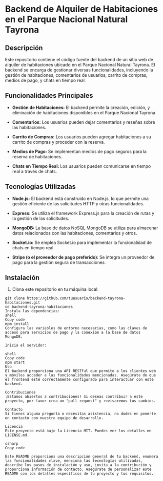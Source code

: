# Backend de Alquiler de Habitaciones en el Parque Nacional Natural Tayrona

## Descripción

Este repositorio contiene el código fuente del backend de un sitio web de alquiler de habitaciones ubicado en el Parque Nacional Natural Tayrona. El backend se encarga de gestionar diversas funcionalidades, incluyendo la gestión de habitaciones, comentarios de usuarios, carrito de compras, medios de pago, y chats en tiempo real.

## Funcionalidades Principales

- **Gestión de Habitaciones:** El backend permite la creación, edición, y eliminación de habitaciones disponibles en el Parque Nacional Tayrona.

- **Comentarios:** Los usuarios pueden dejar comentarios y reseñas sobre las habitaciones.

- **Carrito de Compras:** Los usuarios pueden agregar habitaciones a su carrito de compras y proceder con la reserva.

- **Medios de Pago:** Se implementan medios de pago seguros para la reserva de habitaciones.

- **Chats en Tiempo Real:** Los usuarios pueden comunicarse en tiempo real a través de chats.

## Tecnologías Utilizadas

- **Node.js:** El backend está construido en Node.js, lo que permite una gestión eficiente de las solicitudes HTTP y otras funcionalidades.

- **Express:** Se utiliza el framework Express.js para la creación de rutas y la gestión de las solicitudes.

- **MongoDB:** La base de datos NoSQL MongoDB se utiliza para almacenar datos relacionados con las habitaciones, comentarios y otros.

- **Socket.io:** Se emplea Socket.io para implementar la funcionalidad de chats en tiempo real.

- **Stripe (o el proveedor de pago preferido):** Se integra un proveedor de pago para la gestión segura de transacciones.

## Instalación

1. Clona este repositorio en tu máquina local:

```shell
git clone https://github.com/tuusuario/backend-tayrona-habitaciones.git
cd backend-tayrona-habitaciones
Instala las dependencias:
shell
Copy code
npm install
Configura las variables de entorno necesarias, como las claves de acceso para servicios de pago y la conexión a la base de datos MongoDB.

Inicia el servidor:

shell
Copy code
npm start
Uso
El backend proporciona una API RESTful que permite a los clientes web y móviles acceder a las funcionalidades mencionadas. Asegúrate de que el frontend esté correctamente configurado para interactuar con este backend.

Contribuciones
¡Estamos abiertos a contribuciones! Si deseas contribuir a este proyecto, por favor crea un "pull request" y revisaremos tus cambios.

Contacto
Si tienes alguna pregunta o necesitas asistencia, no dudes en ponerte en contacto con nuestro equipo de desarrollo.

Licencia
Este proyecto está bajo la Licencia MIT. Puedes ver los detalles en LICENSE.md.

csharp
Copy code

Este README proporciona una descripción general de tu backend, enumera las funcionalidades clave, menciona las tecnologías utilizadas, describe los pasos de instalación y uso, invita a la contribución y proporciona información de contacto. Asegúrate de personalizar este README con los detalles específicos de tu proyecto y tus requisitos.
